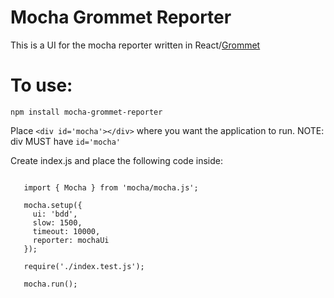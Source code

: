 # Mocha Grommet Reporter

This is a UI for the mocha reporter written in React/[Grommet](https://grommet.github.io/)

# To use:

`npm install mocha-grommet-reporter`

Place `<div id='mocha'></div>` where you want the application to run. NOTE: div MUST have `id='mocha'`

Create index.js and place the following code inside:

```import mochaUi from 'mocha-grommet-reporter';
   
   import { Mocha } from 'mocha/mocha.js';
   
   mocha.setup({
     ui: 'bdd',
     slow: 1500,
     timeout: 10000,
     reporter: mochaUi
   });
   
   require('./index.test.js');
   
   mocha.run();
```
   
   
   
